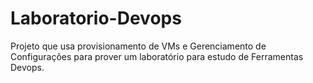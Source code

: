 # Laboratorio-Devops
Projeto que usa provisionamento de VMs e Gerenciamento de Configurações para prover um laboratório para estudo de Ferramentas Devops. 
